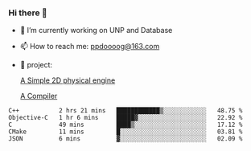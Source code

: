 ### Hi there 👋
- 🔭 I’m currently working on UNP and Database
  
- 📫 How to reach me: ppdoooog@163.com

- 🚄 project:

  [A Simple 2D physical engine](https://github.com/bupt-juniorTeam/Case2D-lite-with-Csharp)

  [A Compiler](https://github.com/bupt-juniorTeam/compiler)
  
  
<!--START_SECTION:waka-->
```text
C++           2 hrs 21 mins   ████████████▒░░░░░░░░░░░░   48.75 % 
Objective-C   1 hr 6 mins     █████▓░░░░░░░░░░░░░░░░░░░   22.92 % 
C             49 mins         ████▒░░░░░░░░░░░░░░░░░░░░   17.12 % 
CMake         11 mins         █░░░░░░░░░░░░░░░░░░░░░░░░   03.81 % 
JSON          6 mins          ▓░░░░░░░░░░░░░░░░░░░░░░░░   02.09 % 
```
<!--END_SECTION:waka-->

  <!--[blog](https://ppdog0.github.io/index) (lack of content)-->
  
<!--
  [java ee backend](https://github.com/ppdog0/java-ee-project)
    [python flask backend](https://github.com/NeilKleistGao/cloud-forest)
-->
  <!--
  ![Github Stats](https://github-readme-stats.vercel.app/api?username=ppdog0)
-->


<!--
**ppdog0/ppdog0** is a ✨ _special_ ✨ repository because its `README.md` (this file) appears on your GitHub profile.

Here are some ideas to get you started:

- 🔭 I’m currently working on ...
- 🌱 I’m currently learning ...
- 👯 I’m looking to collaborate on ...
- 🤔 I’m looking for help with ...
- 💬 Ask me about ...
- 📫 How to reach me: ...
- 😄 Pronouns: ...
- ⚡ Fun fact: ...
-->
